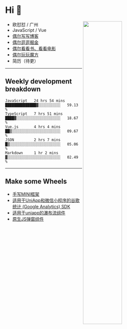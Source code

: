 # Hi 👋

[<img align="right" width="50%" src="https://github-readme-stats.vercel.app/api?username=OUDUIDUI&theme=dark&show_icons=true">](https://metrics.lecoq.io/OUDUIDUI?template=classic&#41;)


-   欧怼怼 / 广州
-   JavaScript / Vue
-   [偶尔写写博客](OUDUIDUI.cn)
-   [偶尔逛逛掘金](https://juejin.cn/user/4309700183594366)
-   [偶尔看看书、看看电影](https://www.yuque.com/books/share/3ee1684b-8e19-4849-b5aa-13d1813ded6d)
-   [偶尔玩玩魔方](https://cubing.com/results/person/2014OUSH01)
-   简历（待更）

---

##  Weekly development breakdown

<!--START_SECTION:waka-->
```text
JavaScript   24 hrs 54 mins  ██████████████▓░░░░░░░░░░   59.13 % 
TypeScript   7 hrs 51 mins   ████▓░░░░░░░░░░░░░░░░░░░░   18.67 % 
Vue.js       4 hrs 4 mins    ██▒░░░░░░░░░░░░░░░░░░░░░░   09.67 % 
JSON         2 hrs 7 mins    █▒░░░░░░░░░░░░░░░░░░░░░░░   05.06 % 
Markdown     1 hr 2 mins     ▓░░░░░░░░░░░░░░░░░░░░░░░░   02.49 % 
```
<!--END_SECTION:waka-->



---

##  Make some Wheels

- [手写MINI框架](https://github.com/OUDUIDUI/mini)
- [适用于UniApp和微信小程序的谷歌统计 (Google Analytics) SDK](https://github.com/OUDUIDUI/ga-tracker)
- [适用于uniapp的瀑布流组件](https://github.com/OUDUIDUI/uniapp_waterfalls_flow)
- [原生JS弹窗组件](https://github.com/OUDUIDUI/notice-kit)


